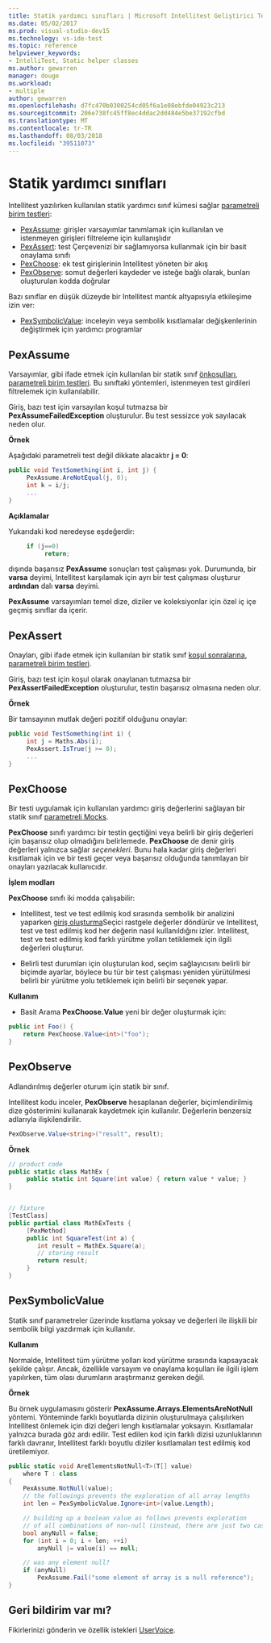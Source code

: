 ```yaml
---
title: Statik yardımcı sınıfları | Microsoft Intellitest Geliştirici Test aracı
ms.date: 05/02/2017
ms.prod: visual-studio-dev15
ms.technology: vs-ide-test
ms.topic: reference
helpviewer_keywords:
- IntelliTest, Static helper classes
ms.author: gewarren
manager: douge
ms.workload:
- multiple
author: gewarren
ms.openlocfilehash: d7fc470b0300254cd05f6a1e08ebfde04923c213
ms.sourcegitcommit: 206e738fc45ff8ec4ddac2dd484e5be37192cfbd
ms.translationtype: MT
ms.contentlocale: tr-TR
ms.lasthandoff: 08/03/2018
ms.locfileid: "39511073"
---
```

# <a name="static-helper-classes"></a>Statik yardımcı sınıfları

Intellitest yazılırken kullanılan statik yardımcı sınıf kümesi sağlar [parametreli birim testleri](test-generation.md#parameterized-unit-testing):

* [PexAssume](#pexassume): girişler varsayımlar tanımlamak için kullanılan ve istenmeyen girişleri filtreleme için kullanışlıdır
* [PexAssert](#pexassert): test Çerçevenizi bir sağlamıyorsa kullanmak için bir basit onaylama sınıfı
* [PexChoose](#pexchoose): ek test girişlerinin Intellitest yöneten bir akış
* [PexObserve](#pexobserve): somut değerleri kaydeder ve isteğe bağlı olarak, bunları oluşturulan kodda doğrular

Bazı sınıflar en düşük düzeyde bir Intellitest mantık altyapısıyla etkileşime izin ver:

* [PexSymbolicValue](#pexsymbolicvalue): inceleyin veya sembolik kısıtlamalar değişkenlerinin değiştirmek için yardımcı programlar

<a name="pexassume"></a>
## <a name="pexassume"></a>PexAssume

Varsayımlar, gibi ifade etmek için kullanılan bir statik sınıf [önkoşulları](test-generation.md#precondition), [parametreli birim testleri](test-generation.md#parameterized-unit-testing). Bu sınıftaki yöntemleri, istenmeyen test girdileri filtrelemek için kullanılabilir.

Giriş, bazı test için varsayılan koşul tutmazsa bir **PexAssumeFailedException** oluşturulur. Bu test sessizce yok sayılacak neden olur.

**Örnek**

Aşağıdaki parametreli test değil dikkate alacaktır **j = 0**:

```csharp
public void TestSomething(int i, int j) {
     PexAssume.AreNotEqual(j, 0);
     int k = i/j;
     ...
}
```

**Açıklamalar**

Yukarıdaki kod neredeyse eşdeğerdir:

```csharp
     if (j==0)
          return;
```

dışında başarısız **PexAssume** sonuçları test çalışması yok. Durumunda, bir **varsa** deyimi, Intellitest karşılamak için ayrı bir test çalışması oluşturur **ardından** dalı **varsa** deyimi.

**PexAssume** varsayımları temel dize, diziler ve koleksiyonlar için özel iç içe geçmiş sınıflar da içerir.

<a name="pexassert"></a>
## <a name="pexassert"></a>PexAssert

Onayları, gibi ifade etmek için kullanılan bir statik sınıf [koşul sonralarına](test-generation.md#postcondition), [parametreli birim testleri](test-generation.md#parameterized-unit-testing).

Giriş, bazı test için koşul olarak onaylanan tutmazsa bir **PexAssertFailedException** oluşturulur, testin başarısız olmasına neden olur.

**Örnek**

Bir tamsayının mutlak değeri pozitif olduğunu onaylar:

```csharp
public void TestSomething(int i) {
     int j = Maths.Abs(i);
     PexAssert.IsTrue(j >= 0);
     ...
}
```

<a name="pexchoose"></a>
## <a name="pexchoose"></a>PexChoose

Bir testi uygulamak için kullanılan yardımcı giriş değerlerini sağlayan bir statik sınıf [parametreli Mocks](input-generation.md#parameterized-mocks).

**PexChoose** sınıfı yardımcı bir testin geçtiğini veya belirli bir giriş değerleri için başarısız olup olmadığını belirlemede. **PexChoose** de denir giriş değerleri yalnızca sağlar *seçenekleri*. Bunu hala kadar giriş değerleri kısıtlamak için ve bir testi geçer veya başarısız olduğunda tanımlayan bir onayları yazılacak kullanıcıdır.

**İşlem modları**

**PexChoose** sınıfı iki modda çalışabilir:

* Intellitest, test ve test edilmiş kod sırasında sembolik bir analizini yaparken [giriş oluşturma](input-generation.md)Seçici rastgele değerler döndürür ve Intellitest, test ve test edilmiş kod her değerin nasıl kullanıldığını izler. Intellitest, test ve test edilmiş kod farklı yürütme yolları tetiklemek için ilgili değerleri oluşturur.

* Belirli test durumları için oluşturulan kod, seçim sağlayıcısını belirli bir biçimde ayarlar, böylece bu tür bir test çalışması yeniden yürütülmesi belirli bir yürütme yolu tetiklemek için belirli bir seçenek yapar.

**Kullanım**

* Basit Arama **PexChoose.Value** yeni bir değer oluşturmak için:

```csharp
public int Foo() {
    return PexChoose.Value<int>("foo");
}
```

<a name="pexobserve"></a>
## <a name="pexobserve"></a>PexObserve

Adlandırılmış değerler oturum için statik bir sınıf.

Intellitest kodu inceler, **PexObserve** hesaplanan değerler, biçimlendirilmiş dize gösterimini kullanarak kaydetmek için kullanılır. Değerlerin benzersiz adlarıyla ilişkilendirilir.

```csharp
PexObserve.Value<string>("result", result);
```

**Örnek**

```csharp
// product code
public static class MathEx {
     public static int Square(int value) { return value * value; }
}


// fixture
[TestClass]
public partial class MathExTests {
     [PexMethod]
     public int SquareTest(int a) {
        int result = MathEx.Square(a); 
        // storing result
        return result;
     }
}
```

<a name="pexsymbolicvalue"></a>
## <a name="pexsymbolicvalue"></a>PexSymbolicValue

Statik sınıf parametreler üzerinde kısıtlama yoksay ve değerleri ile ilişkili bir sembolik bilgi yazdırmak için kullanılır.

**Kullanım**

Normalde, Intellitest tüm yürütme yolları kod yürütme sırasında kapsayacak şekilde çalışır. Ancak, özellikle varsayım ve onaylama koşulları ile ilgili işlem yapılırken, tüm olası durumların araştırmanız gereken değil.

**Örnek**

Bu örnek uygulamasını gösterir **PexAssume.Arrays.ElementsAreNotNull** yöntemi. Yönteminde farklı boyutlarda dizinin oluşturulmaya çalışılırken Intellitest önlemek için dizi değeri lengh kısıtlamalar yoksayın. Kısıtlamalar yalnızca burada göz ardı edilir. Test edilen kod için farklı dizisi uzunluklarının farklı davranır, Intellitest farklı boyutlu diziler kısıtlamaları test edilmiş kod üretilemiyor.

```csharp
public static void AreElementsNotNull<T>(T[] value)
    where T : class
{
    PexAssume.NotNull(value);
    // the followings prevents the exploration of all array lengths
    int len = PexSymbolicValue.Ignore<int>(value.Length);

    // building up a boolean value as follows prevents exploration
    // of all combinations of non-null (instead, there are just two cases)
    bool anyNull = false;
    for (int i = 0; i < len; ++i)
        anyNull |= value[i] == null;

    // was any element null?
    if (anyNull)
        PexAssume.Fail("some element of array is a null reference");
}
```

## <a name="got-feedback"></a>Geri bildirim var mı?

Fikirlerinizi gönderin ve özellik istekleri [UserVoice](https://visualstudio.uservoice.com/forums/121579-visual-studio-2015/category/157869-test-tools?query=IntelliTest).

